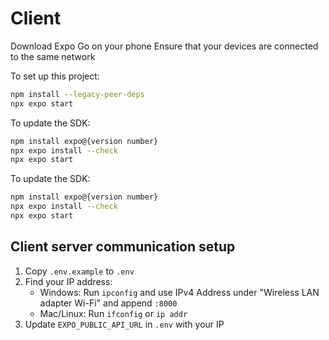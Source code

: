# Client 

Download Expo Go on your phone
Ensure that your devices are connected to the same network

To set up this project:
```bash
npm install --legacy-peer-deps
npx expo start
```

To update the SDK:
```bash
npm install expo@{version number}
npx expo install --check
npx expo start
```

To update the SDK:
```bash
npm install expo@{version number}
npx expo install --check
npx expo start
```

## Client server communication setup
1. Copy `.env.example` to `.env`
2. Find your IP address:
   - Windows: Run `ipconfig` and use IPv4 Address under "Wireless LAN adapter Wi-Fi" and append `:8000`
   - Mac/Linux: Run `ifconfig` or `ip addr`
3. Update `EXPO_PUBLIC_API_URL` in `.env` with your IP